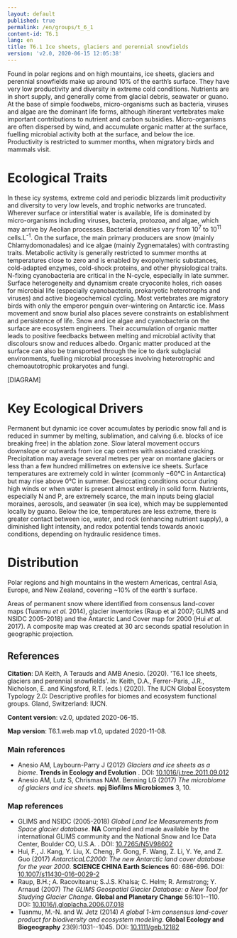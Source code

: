 ```yaml
---
layout: default
published: true
permalink: /en/groups/t_6_1
content-id: T6.1
lang: en
title: T6.1 Ice sheets, glaciers and perennial snowfields
version: 'v2.0, 2020-06-15 12:05:38'
---
```


Found in polar regions and on high mountains, ice sheets, glaciers and perennial snowfields make up around 10% of the earth’s surface. They have very low productivity and diversity in extreme cold conditions. Nutrients are in short supply, and generally come from glacial debris, seawater or guano. At the base of simple foodwebs, micro-organisms such as bacteria, viruses and algae are the dominant life forms, although itinerant vertebrates make important contributions to nutrient and carbon subsidies. Micro-organisms are often dispersed by wind, and accumulate organic matter at the surface, fuelling microbial activity both at the surface, and below the ice. Productivity is restricted to summer months, when migratory birds and mammals visit.

# Ecological Traits
 
In these icy systems, extreme cold and periodic blizzards limit productivity and diversity to very low levels, and trophic networks are truncated. Wherever surface or interstitial water is available, life is dominated by micro-organisms including viruses, bacteria, protozoa, and algae, which may arrive by Aeolian processes. Bacterial densities vary from 10<sup>7</sup> to 10<sup>11</sup> cells.L<sup>-1</sup>. On the surface, the main primary producers are snow (mainly Chlamydomonadales) and ice algae (mainly Zygnematales) with contrasting traits. Metabolic activity is generally restricted to summer months at temperatures close to zero and is enabled by exopolymeric substances, cold-adapted enzymes, cold-shock proteins, and other physiological traits. N-fixing cyanobacteria are critical in the N-cycle, especially in late summer. Surface heterogeneity and dynamism create cryoconite holes, rich oases for microbial life (especially cyanobacteria, prokaryotic heterotrophs and viruses) and active biogeochemical cycling. Most vertebrates are migratory birds with only the emperor penguin over-wintering on Antarctic ice. Mass movement and snow burial also places severe constraints on establishment and persistence of life. Snow and ice algae and cyanobacteria on the surface are ecosystem engineers. Their accumulation of organic matter leads to positive feedbacks between melting and microbial activity that discolours snow and reduces albedo. Organic matter produced at the surface can also be transported through the ice to dark subglacial environments, fuelling microbial processes involving heterotrophic and chemoautotrophic prokaryotes and fungi. 

[DIAGRAM]

# Key Ecological Drivers
 
Permanent but dynamic ice cover accumulates by periodic snow fall and is reduced in summer by melting, sublimation, and calving (i.e. blocks of ice breaking free) in the ablation zone. Slow lateral movement occurs downslope or outwards from ice cap centres with associated cracking. Precipitation may average several metres per year on montane glaciers or less than a few hundred millimetres on extensive ice sheets. Surface temperatures are extremely cold in winter (commonly −60°C in Antarctica) but may rise above 0°C in summer. Desiccating conditions occur during high winds or when water is present almost entirely in solid form. Nutrients, especially N and P, are extremely scarce, the main inputs being glacial moraines, aerosols, and seawater (in sea ice), which may be supplemented locally by guano. Below the ice, temperatures are less extreme, there is greater contact between ice, water, and rock (enhancing nutrient supply), a diminished light intensity, and redox potential tends towards anoxic conditions, depending on hydraulic residence times.
 
# Distribution
 
Polar regions and high mountains in the western Americas, central Asia, Europe, and New Zealand, covering ~10% of the earth's surface.

Areas of permanent snow where identified from consensus land-cover maps (Tuanmu _et al._ 2014), glacier inventories (Raup et al 2007; GLIMS and NSIDC 2005-2018) and the Antarctic Land Cover map for 2000 (Hui _et al._ 2017). A composite map was created at 30 arc seconds spatial resolution in geographic projection.

## References

**Citation**: DA Keith, A Terauds and AMB Anesio. (2020). 'T6.1 Ice sheets, glaciers and perennial snowfields'. In: Keith, D.A., Ferrer-Paris, J.R., Nicholson, E. and Kingsford, R.T. (eds.) (2020). The IUCN Global Ecosystem Typology 2.0: Descriptive profiles for biomes and ecosystem functional groups. Gland, Switzerland: IUCN.

**Content version**: v2.0, updated 2020-06-15.

**Map version**: T6.1.web.map v1.0, updated 2020-11-08.

### Main references
* Anesio AM, Laybourn-Parry J  (2012) *Glaciers and ice sheets as a biome*. **Trends in Ecology and Evolution** . DOI: [10.1016/j.tree.2011.09.012](http://doi.org/10.1016/j.tree.2011.09.012)
* Anesio AM, Lutz S, Chrismas NAM. Benning LG (2017) *The microbiome of glaciers and ice sheets*. **npj Biofilms Microbiomes** 3, 10.

### Map references
* GLIMS and NSIDC  (2005-2018) *Global Land Ice Measurements from Space glacier database*. **NA** Compiled and made available by the international GLIMS community and the National Snow and Ice Data Center, Boulder CO, U.S.A.  . DOI: [10.7265/N5V98602](http://doi.org/10.7265/N5V98602)
* Hui, F., J. Kang, Y. Liu, X. Cheng, P. Gong, F. Wang, Z. Li, Y. Ye, and Z. Guo (2017) *AntarcticaLC2000: The new Antarctic land cover database for the year 2000*. **SCIENCE CHINA Earth Sciences** 60: 686-696. DOI: [10.1007/s11430-016-0029-2](http://doi.org/10.1007/s11430-016-0029-2)
* Raup, B.H.; A. Racoviteanu; S.J.S. Khalsa; C. Helm; R. Armstrong; Y. Arnaud  (2007) *The GLIMS Geospatial Glacier Database: a New Tool for Studying Glacier Change*. **Global and Planetary Change** 56:101--110. DOI: [10.1016/j.gloplacha.2006.07.018](http://doi.org/10.1016/j.gloplacha.2006.07.018)
* Tuanmu, M.-N. and W. Jetz (2014) *A global 1-km consensus land-cover product for biodiversity and ecosystem modeling*. **Global Ecology and Biogeography** 23(9):1031--1045. DOI: [10.1111/geb.12182](http://doi.org/10.1111/geb.12182)
